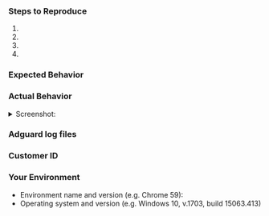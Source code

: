 <!--- Help us to avoid duplicate reports, make sure you have searched through existing issues before submitting a new one-->


<!--- If you are requesting a new feature, tell us how it should work in free form-->
<!--- If you are reporting a bug, submit the detailed description using the template below-->

### Steps to Reproduce
<!--- Provide a link to a live example, or a clear set of steps to reproduce the issue-->
1.
2.
3.
4.

### Expected Behavior
<!--- Tell us what should happen -->

### Actual Behavior
<!--- Tell us what happens instead -->


<details><summary>Screenshot:</summary>

<!--- drag and drop, upload or paste you screenshot to this area-->

</details>


### Adguard log files
<!--- Send us a diagnostic report through the application, click on "Support" on Adguard's main screen-->

### Customer ID 
<!--- You will get an autoreply with you Customer ID after sending a report -->

### Your Environment
<!--- Please include all relevant details about the environment you experienced the bug in -->
* Environment name and version (e.g. Chrome 59):
* Operating system and version (e.g. Windows 10, v.1703, build 15063.413)
